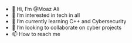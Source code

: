- 👋 Hi, I’m @Moaz Ali
- 👀 I’m interested in tech in all
- 🌱 I’m currently learning C++ and Cybersecurity 
- 💞️ I’m looking to collaborate on cyber projects
- 📫 How to reach me 

<!---
ZeCoH/ZeCoH is a ✨ special ✨ repository because its `README.md` (this file) appears on your GitHub profile.
You can click the Preview link to take a look at your changes.
--->
